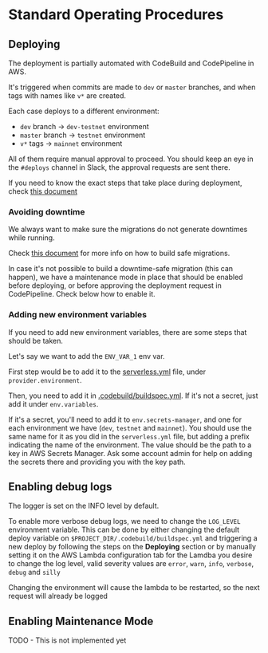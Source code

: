# Standard Operating Procedures

## Deploying

The deployment is partially automated with CodeBuild and CodePipeline in AWS.

It's triggered when commits are made to `dev` or `master` branches, and when tags with names like `v*` are created.

Each case deploys to a different environment:
- `dev` branch -> `dev-testnet` environment
- `master` branch -> `testnet` environment
- `v*` tags -> `mainnet` environment

All of them require manual approval to proceed. You should keep an eye in the `#deploys` channel in Slack, the approval requests are sent there.

If you need to know the exact steps that take place during deployment, check [this document](2021-07-29-infrastructure-design.md#how-the-process-works)

### Avoiding downtime
We always want to make sure the migrations do not generate downtimes while running.

Check [this document](2021-07-29-infrastructure-design.md#avoiding-downtimes-during-schema-migrations) for more info on how to build safe migrations.

In case it's not possible to build a downtime-safe migration (this can happen), we have a maintenance mode in place that should be enabled before deploying, or before approving the deployment request in CodePipeline. Check below how to enable it.

### Adding new environment variables

If you need to add new environment variables, there are some steps that should be taken.

Let's say we want to add the `ENV_VAR_1` env var.

First step would be to add it to the [serverless.yml](https://github.com/HathorNetwork/hathor-wallet-service/blob/master/serverless.yml) file, under `provider.environment`.

Then, you need to add it in [.codebuild/buildspec.yml](https://github.com/HathorNetwork/hathor-wallet-service/blob/master/.codebuild/buildspec.yml). If it's not a secret, just add it under `env.variables`. 

If it's a secret, you'll need to add it to `env.secrets-manager`, and one for each environment we have (`dev`, `testnet` and `mainnet`). You should use the same name for it as you did in the `serverless.yml` file, but adding a prefix indicating the name of the environment. The value should be the path to a key in AWS Secrets Manager. Ask some account admin for help on adding the secrets there and providing you with the key path.

## Enabling debug logs

The logger is set on the INFO level by default.

To enable more verbose debug logs, we need to change the `LOG_LEVEL` environment variable. This can be done by either changing the default deploy variable on `$PROJECT_DIR/.codebuild/buildspec.yml` and triggering a new deploy by following the steps on the **Deploying** section or by manually setting it on the AWS Lambda configuration tab for the Lamdba you desire to change the log level, valid severity values are `error`, `warn`, `info`, `verbose`, `debug` and `silly`

Changing the environment will cause the lambda to be restarted, so the next request will already be logged

## Enabling Maintenance Mode
TODO - This is not implemented yet
